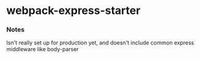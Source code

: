 # webpack-express-starter

### Notes
Isn't really set up for production yet, and doesn't include common express middleware like body-parser
